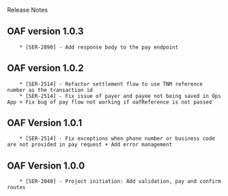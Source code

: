 Release Notes

## OAF version 1.0.3
        * [SER-2890] - Add response body to the pay endpoint

## OAF version 1.0.2
        * [SER-2514] - Refactor settlement flow to use TNM reference number as the transaction id
        * [SER-2514] - Fix issue of payer and payee not being saved in Ops App + Fix bug of pay flow not working if oafReference is not passed
## OAF Version 1.0.1
        * [SER-2514] - Fix exceptions when phone number or business code are not provided in pay request + Add error management

## OAF Version 1.0.0
        * [SER-2040] - Project initiation: Add validation, pay and confirm routes
